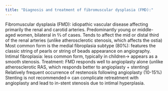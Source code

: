 ```yaml
---
title: "Diagnosis and treatment of fibromuscular dysplasia (FMD):"
---
```

Fibromuscular dysplasia (FMD): idiopathic vascular disease affecting primarily the renal and carotid arteries.
Predominantly young or middle-aged women, bilateral in &#8532; of cases.
Tends to affect the mid or distal third of the renal arteries (unlike atherosclerotic stenosis, which affects the ostia)
Most common form is the medial fibroplasia subtype (80%): features the classic string of pearls or string of beads appearance on angiography.
Intimal fibroplasia: less common form, typically in children&#8594; appears as a smooth stenosis.
Treatment: FMD responds well to angioplasty alone (unlike atherosclerotic RAS, which responds better to angioplasty + stenting)
Relatively frequent occurrence of restenosis following angioplasty (10-15%)
Stenting is not recommended&#8594; can complicate retreatment with angioplasty and lead to in-stent stenosis due to intimal hyperplasia.

